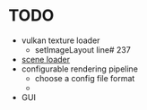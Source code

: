 # TODO

* vulkan texture loader
    * setImageLayout line# 237
* [scene loader](https://nlguillemot.wordpress.com/2016/11/18/opengl-renderer-design/)
* configurable rendering pipeline
    * choose a config file format
    * 
* GUI



